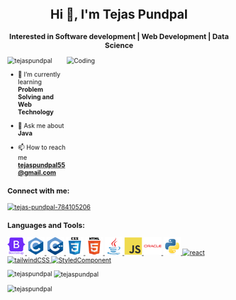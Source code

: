 <h1 align="center">Hi 👋, I'm Tejas Pundpal</h1>
<h3 align="center">Interested in Software development | Web Development | Data Science</h3>
<img align="right" alt="Coding" width="370" height="270" src="https://img.freepik.com/premium-vector/astronaut-is-working-computer_346903-2060.jpg">

<p align="left"> <img src="https://komarev.com/ghpvc/?username=tejaspundpal&label=Profile%20views&color=0e75b6&style=flat" alt="tejaspundpal" /> </p>

- 🌱 I’m currently learning **Problem Solving and Web Technology**

- 💬 Ask me about **Java**

- 📫 How to reach me **tejaspundpal55@gmail.com**

<h3 align="left">Connect with me:</h3>
<p align="left">
<a href="https://linkedin.com/in/tejas-pundpal-784105206" target="blank"><img align="center" src="https://raw.githubusercontent.com/rahuldkjain/github-profile-readme-generator/master/src/images/icons/Social/linked-in-alt.svg" alt="tejas-pundpal-784105206" height="30" width="40" /></a>
</p>

<h3 align="left">Languages and Tools:</h3>
<p align="left"> <a href="https://getbootstrap.com" target="_blank" rel="noreferrer"> <img src="https://raw.githubusercontent.com/devicons/devicon/master/icons/bootstrap/bootstrap-plain-wordmark.svg" alt="bootstrap" width="40" height="40"/> </a> <a href="https://www.cprogramming.com/" target="_blank" rel="noreferrer"> <img src="https://raw.githubusercontent.com/devicons/devicon/master/icons/c/c-original.svg" alt="c" width="40" height="40"/> </a> <a href="https://www.w3schools.com/cpp/" target="_blank" rel="noreferrer"> <img src="https://raw.githubusercontent.com/devicons/devicon/master/icons/cplusplus/cplusplus-original.svg" alt="cplusplus" width="40" height="40"/> </a> <a href="https://www.w3schools.com/css/" target="_blank" rel="noreferrer"> <img src="https://raw.githubusercontent.com/devicons/devicon/master/icons/css3/css3-original-wordmark.svg" alt="css3" width="40" height="40"/> </a> <a href="https://www.w3.org/html/" target="_blank" rel="noreferrer"> <img src="https://raw.githubusercontent.com/devicons/devicon/master/icons/html5/html5-original-wordmark.svg" alt="html5" width="40" height="40"/> </a> <a href="https://www.java.com" target="_blank" rel="noreferrer"> <img src="https://raw.githubusercontent.com/devicons/devicon/master/icons/java/java-original.svg" alt="java" width="40" height="40"/> </a> <a href="https://developer.mozilla.org/en-US/docs/Web/JavaScript" target="_blank" rel="noreferrer"> <img src="https://raw.githubusercontent.com/devicons/devicon/master/icons/javascript/javascript-original.svg" alt="javascript" width="40" height="40"/> </a> <a href="https://www.mysql.com/" target="_blank" rel="noreferrer"> <imwg src="https://raw.githubusercontent.com/devicons/devicon/master/icons/mysql/mysql-original-wordmark.svg" alt="mysql" width="40" height="40"/> </a> <a href="https://www.oracle.com/" target="_blank" rel="noreferrer"> <img src="https://raw.githubusercontent.com/devicons/devicon/master/icons/oracle/oracle-original.svg" alt="oracle" width="40" height="40"/> </a> <a href="https://www.python.org" target="_blank" rel="noreferrer"> <img src="https://raw.githubusercontent.com/devicons/devicon/master/icons/python/python-original.svg" alt="python" width="40" height="40"/> </a><a href="https://react.dev/" target="_blank" rel="noreferrer"> <img src="https://cdn4.iconfinder.com/data/icons/logos-3/600/React.js_logo-512.png" alt="react" width="40" height="40"/> </a><a href="https://tailwindcss.com/" target="_blank" rel="noreferrer"> <img src="https://upload.wikimedia.org/wikipedia/commons/thumb/d/d5/Tailwind_CSS_Logo.svg/768px-Tailwind_CSS_Logo.svg.png" alt="tailwindCSS" width="40" height="40"/> </a><a href="https://styled-components.com/" target="_blank" rel="noreferrer"> <img src="https://cdn.worldvectorlogo.com/logos/styled-components-1.svg" alt="StyledComponent" width="40" height="40"/> </a> </p>

<p><img align="left" src="https://github-readme-stats.vercel.app/api/top-langs?username=tejaspundpal&show_icons=true&locale=en&layout=compact" alt="tejaspundpal" /></p>

<p>&nbsp;<img align="center" src="https://github-readme-stats.vercel.app/api?username=tejaspundpal&show_icons=true&locale=en" alt="tejaspundpal" /></p>

<p><img align="center" src="https://github-readme-streak-stats.herokuapp.com/?user=tejaspundpal&" alt="tejaspundpal" /></p>
